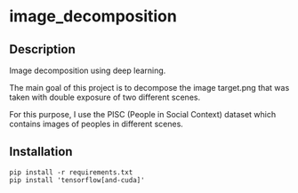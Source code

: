 # image_decomposition

## Description

Image decomposition using deep learning.

The main goal of this project is to decompose the image target.png that was taken with double exposure of two different scenes.

For this purpose, I use the PISC (People in Social Context) dataset which contains images of peoples in different scenes.


## Installation

```
pip install -r requirements.txt
pip install 'tensorflow[and-cuda]'
```


